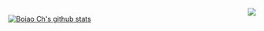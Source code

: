 <a href="http://ultravioletbat.deviantart.com/art/Yay-Evil-111710573">
  <img src="https://raw.githubusercontent.com/hlissner/doom-emacs/screenshots/cacochan.png" align="right" />
</a>

[![Boiao Ch's github stats](https://github-readme-stats.vercel.app/api?username=liaobinbin&include_all_commits=true&show_icons=true&hide_title=true&hide_border=true&theme=dracula)](https://github.com/liaobinbin)
